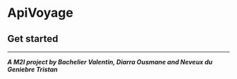 # ApiVoyage

## Get started

___
***A M2I project by Bachelier Valentin, Diarra Ousmane and Neveux du Geniebre Tristan***
